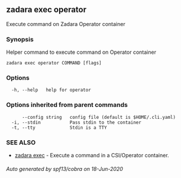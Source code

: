## zadara exec operator

Execute command on Zadara Operator container

### Synopsis

Helper command to execute command on Operator container

```
zadara exec operator COMMAND [flags]
```

### Options

```
  -h, --help   help for operator
```

### Options inherited from parent commands

```
      --config string   config file (default is $HOME/.cli.yaml)
  -i, --stdin           Pass stdin to the container
  -t, --tty             Stdin is a TTY
```

### SEE ALSO

* [zadara exec](zadara_exec.md)	 - Execute a command in a CSI/Operator container.

###### Auto generated by spf13/cobra on 18-Jun-2020
